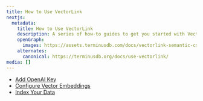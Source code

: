 ```yaml
---
title: How to Use VectorLink
nextjs:
  metadata:
    title: How to Use VectorLink
    description: A series of how-to guides to get you started with VectorLink, the semantic indexer
    openGraph:
      images: https://assets.terminusdb.com/docs/vectorlink-semantic-cms.png
    alternates:
      canonical: https://terminusdb.org/docs/use-vectorlink/
media: []
---
```


* [Add OpenAI Key](/docs/set-up-vectorlink/)
* [Configure Vector Embeddings](/docs/openai-handlebars-config/)
* [Index Your Data](/docs/index-your-data/)